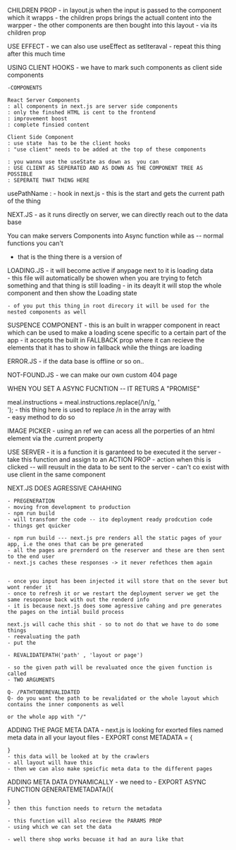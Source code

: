 CHILDREN PROP
    - in layout.js when the input is passed to the component which it wrapps 
    - the children props brings the actuall content into the warpper
    - the other components are then bought into this layout
    - via its children prop

USE EFFECT 
    - we can also use useEffect as setIteraval 
    - repeat this thing after this much time

USING CLIENT HOOKS
    - we have to mark such components as client side components 

    -COMPONENTS
    
    React Server Components
    : all components in next.js are server side components
    : only the finshed HTML is cent to the frontend
    : improvement boost
    : complete finsied content 

    Client Side Component
    : use state  has to be the client hooks
    : "use client" needs to be added at the top of these components
    
    : you wanna use the useState as down as  you can
    : USE CLIENT AS SEPERATED AND AS DOWN AS THE COMPONENT TREE AS POSSIBLE
    : SEPERATE THAT THING HERE

usePathName :
    - hook in next.js
    - this is the start and gets the current path of the thing 

NEXT.JS
    - as it runs directly on server, we can directly reach out to the data base

You can make servers Components into Async function while as -- normal functions you can't
- that is the thing there is a version of


LOADING.JS 
    - it will become active if anypage next to it is loading data\
    - this file will automatically be showen when you are trying to fetch something and that thing is still loading
    - in its deaylt it will stop the whole component and then show the Loading state

    - of you put this thing in root direcory it will be used for the nested components as well

SUSPENCE COMPONENT
    - this is an built in wrapper component in react which can be used to make a loading scene specific to a certain part of the app
    - it accepts the built in FALLBACK prop where it can recieve the elements that it has to show in fallback while the things are loading

ERROR.JS
    - if the data base is offline or so on..

NOT-FOUND.JS
    - we can make our own custom 404 page

WHEN YOU SET A ASYNC FUCNTION -- IT RETURS A "PROMISE"


meal.instructions = meal.instructions.replace(/\n/g, '<br>');
    - this thing here is used to replace /n in the array with <br> 
    - easy method to do so

IMAGE PICKER
    - using an ref we can acess all the porperties of an html element via the .current property 
    
USE SERVER
    - it is a function it is garanteed to be executed it the server
    - take this function and assign to an ACTION PROP
    - action when this is clicked -- will reusult in the data to be sent to the server
    - can't co exist with use client in the same component

NEXT.JS DOES AGRESSIVE CAHAHING

    - PREGENERATION
    - moving from development to production
    - npm run build
    - will transfomr the code -- ito deployment ready prodcution code
    - things get quicker
    
    - npm run build --- next.js pre renders all the static pages of your app, i.e the ones that can be pre generated 
    - all the pages are prernderd on the reserver and these are then sent to the end user
    - next.js caches these responses -> it never refethces them again


    - once you input has been injected it will store that on the sever but wont render it
    - once to refresh it or we restart the deployment server we get the same resoponse back with out the renderd info
    - it is because next.js does some agressive cahing and pre generates the pages on the intial build process

    next.js will cache this shit - so to not do that we have to do some things
    - reevaluating the path
    - put the   
    
    - REVALIDATEPATH('path' , 'layout or page')

    - so the given path will be revaluated once the given function is called
    - TWO ARGUMENTS

    Q- /PATHTOBEREVALIDATED
    Q- do you want the path to be revalidated or the whole layout which contains the inner components as well

    or the whole app with "/"


ADDING THE PAGE META DATA
    - next.js is looking for exorted files named meta data in all your layout files
    - EXPORT const METADATA = {

    }
    - this data will be looked at by the crawlers
    - all layout will have this 
    - then we can also make speicfic meta data to the different pages

ADDING META DATA DYNAMICALLY
    - we need to 
    - EXPORT ASYNC FUNCTION GENERATEMETADATA(){

    }
    - then this function needs to return the metadata 

    - this function will also recieve the PARAMS PROP 
    - using which we can set the data

    - well there shop works becuase it had an aura like that
     
